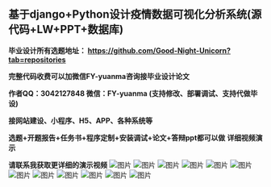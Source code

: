 ## 基于django+Python设计疫情数据可视化分析系统(源代码+LW+PPT+数据库)
**毕业设计所有选题地址： https://github.com/Good-Night-Unicorn?tab=repositories**

**完整代码收费可以加微信FY-yuanma咨询接毕业设计论文**

**作者QQ：3042127848 微信：FY-yuanma (支持修改、部署调试、支持代做毕设)**

**接网站建设、小程序、H5、APP、各种系统等**

**选题+开题报告+任务书+程序定制+安装调试+论文+答辩ppt都可以做**
**详细视频演示**

**请联系我获取更详细的演示视频**
![图片](https://github.com/user-attachments/assets/09648463-ba69-4225-8e09-292eb76523f5)
![图片](https://github.com/user-attachments/assets/d0ce3b97-342f-46ff-9a36-b755cb4f8f4b)
![图片](https://github.com/user-attachments/assets/f0f5a3cb-e196-4ab6-bbfb-ddd04d255643)
![图片](https://github.com/user-attachments/assets/712b1e55-914c-46ff-9bfc-aa7e853ea3cb)
![图片](https://github.com/user-attachments/assets/a6a31f31-8562-4fa1-8a36-3a8a139255e6)
![图片](https://github.com/user-attachments/assets/d1b0e6a2-6870-4f04-92eb-71824ce0aeb8)
![图片](https://github.com/user-attachments/assets/9e9e9c98-893d-451f-96cf-a81b972c71fe)
![图片](https://github.com/user-attachments/assets/fda0441b-6396-4ddb-aa69-26eca0dca3dc)
![图片](https://github.com/user-attachments/assets/76097ad1-d9a0-4f90-ad62-8f9beabffc52)
![图片](https://github.com/user-attachments/assets/af12b37e-dc6d-4e3c-9578-62adf626ae04)
![图片](https://github.com/user-attachments/assets/fcb3b85b-02fd-48ac-b503-ec27c8a1d29c)
![图片](https://github.com/user-attachments/assets/a5cbed81-d16d-48d0-9fec-2c4807a7c5b2)
